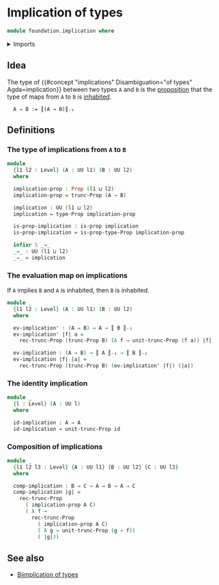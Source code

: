 # Implication of types

```agda
module foundation.implication where
```

<details><summary>Imports</summary>

```agda
open import foundation.propositional-truncations
open import foundation.universe-levels

open import foundation-core.function-types
open import foundation-core.propositions
```

</details>

## Idea

The type of
{{#concept "implications" Disambiguation="of types" Agda=implication}} between
two types `A` and `B` is the [proposition](foundation-core.propositions.md) that
the type of maps from `A` to `B` is [inhabited](foundation.inhabited-types.md).

```text
  A ⇒ B := ║(A → B)║₋₁
```

## Definitions

### The type of implications from `A` to `B`

```agda
module _
  {l1 l2 : Level} (A : UU l1) (B : UU l2)
  where

  implication-prop : Prop (l1 ⊔ l2)
  implication-prop = trunc-Prop (A → B)

  implication : UU (l1 ⊔ l2)
  implication = type-Prop implication-prop

  is-prop-implication : is-prop implication
  is-prop-implication = is-prop-type-Prop implication-prop

  infixr 5 _⇒_
  _⇒_ : UU (l1 ⊔ l2)
  _⇒_ = implication
```

### The evaluation map on implications

If `A` implies `B` and `A` is inhabited, then `B` is inhabited.

```agda
module _
  {l1 l2 : Level} (A : UU l1) (B : UU l2)
  where

  ev-implication' : (A ⇒ B) → A → ║ B ║₋₁
  ev-implication' |f| a =
    rec-trunc-Prop (trunc-Prop B) (λ f → unit-trunc-Prop (f a)) |f|

  ev-implication : (A ⇒ B) → ║ A ║₋₁ → ║ B ║₋₁
  ev-implication |f| |a| =
    rec-trunc-Prop (trunc-Prop B) (ev-implication' |f|) (|a|)
```

### The identity implication

```agda
module _
  {l : Level} (A : UU l)
  where

  id-implication : A ⇒ A
  id-implication = unit-trunc-Prop id
```

### Composition of implications

```agda
module _
  {l1 l2 l3 : Level} {A : UU l1} {B : UU l2} {C : UU l3}
  where

  comp-implication : B ⇒ C → A ⇒ B → A ⇒ C
  comp-implication |g| =
    rec-trunc-Prop
      ( implication-prop A C)
      ( λ f →
        rec-trunc-Prop
          ( implication-prop A C)
          ( λ g → unit-trunc-Prop (g ∘ f))
          ( |g|))
```

## See also

- [Biimplication of types](foundation.biimplication.md)
